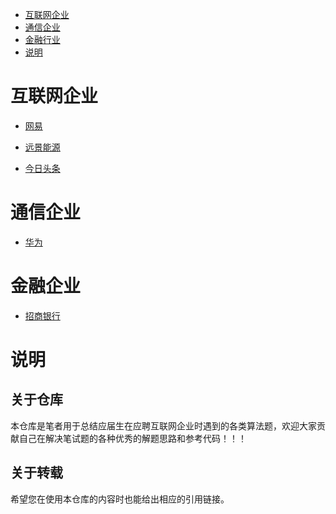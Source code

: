 <!-- TOC -->
* [互联网企业](#互联网企业)
* [通信企业](#通信企业)
* [金融行业](#金融行业)
* [说明](#说明)


# 互联网企业

- [网易](https://github.com/LyricYang/Internet-Recruiting-Algorithm-Problems/blob/master/NETEASE)

- [远景能源](https://github.com/LyricYang/Internet-Recruiting-Algorithm-Problems/blob/master/ENVISION)

- [今日头条](https://github.com/LyricYang/Internet-Recruiting-Algorithm-Problems/blob/master/TOUTIAO)

# 通信企业

- [华为](https://github.com/LyricYang/Internet-Recruiting-Algorithm-Problems/blob/master/HUAWEI)

# 金融企业

- [招商银行](https://github.com/LyricYang/Internet-Recruiting-Algorithm-Problems/blob/master/MERCHANTSBANK)


# 说明

## 关于仓库

本仓库是笔者用于总结应届生在应聘互联网企业时遇到的各类算法题，欢迎大家贡献自己在解决笔试题的各种优秀的解题思路和参考代码！！！

## 关于转载

希望您在使用本仓库的内容时也能给出相应的引用链接。